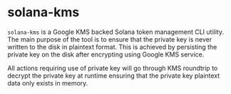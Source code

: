 # solana-kms
`solana-kms` is a Google KMS backed Solana token management CLI utility.
The main purpose of the tool is to ensure that the private key is never
written to the disk in plaintext format. This is achieved by persisting
the private key on the disk after encrypting using Google KMS service.

All actions requiring use of private key will go through KMS roundtrip
to decrypt the private key at runtime ensuring that the private key
plaintext data only exists in memory.
